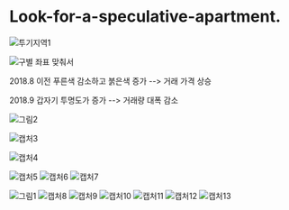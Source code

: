 # Look-for-a-speculative-apartment.


![투기지역1](https://user-images.githubusercontent.com/47768004/74584650-1f224c00-5018-11ea-96be-f5671862f5ed.JPG)

![구별 좌표 맞춰서](https://user-images.githubusercontent.com/47768004/74584654-234e6980-5018-11ea-9c25-1ec5156041c9.JPG)

2018.8 이전 푸른색 감소하고 붉은색 증가 --> 거래 가격 상승

2018.9  갑자기 투명도가 증가 --> 거래량 대폭 감소

![그림2](https://user-images.githubusercontent.com/47768004/74584655-28131d80-5018-11ea-9037-4839ffb575da.gif)

![캡처3](https://user-images.githubusercontent.com/47768004/74584682-5ee93380-5018-11ea-84d5-69aae1f7d4fb.JPG)

![캡처4](https://user-images.githubusercontent.com/47768004/74584687-71636d00-5018-11ea-8a5d-9bdc111dc941.JPG)

![캡처5](https://user-images.githubusercontent.com/47768004/74584694-85a76a00-5018-11ea-92b4-fe18dfc80162.JPG)
![캡처6](https://user-images.githubusercontent.com/47768004/74584754-fcdcfe00-5018-11ea-8437-8869afe863c0.JPG)
![캡처7](https://user-images.githubusercontent.com/47768004/74584756-fea6c180-5018-11ea-93b1-0760b68ee102.JPG)

![그림1](https://user-images.githubusercontent.com/47768004/74584763-0b2b1a00-5019-11ea-9643-a3e11e6f33c2.gif)
![캡처8](https://user-images.githubusercontent.com/47768004/74584789-44638a00-5019-11ea-9c14-b41d03b3ef43.JPG)
![캡처9](https://user-images.githubusercontent.com/47768004/74584790-462d4d80-5019-11ea-9853-76c72469f8c2.JPG)
![캡처10](https://user-images.githubusercontent.com/47768004/74584812-8ab8e900-5019-11ea-9d15-c48057431fd8.JPG)
![캡처11](https://user-images.githubusercontent.com/47768004/74584813-8bea1600-5019-11ea-83a4-64db11d6f724.JPG)
![캡처12](https://user-images.githubusercontent.com/47768004/74584815-8d1b4300-5019-11ea-9f3a-d91ffa1d53e2.JPG)
![캡처13](https://user-images.githubusercontent.com/47768004/74584816-8ee50680-5019-11ea-816e-e1879f3ac079.JPG)




